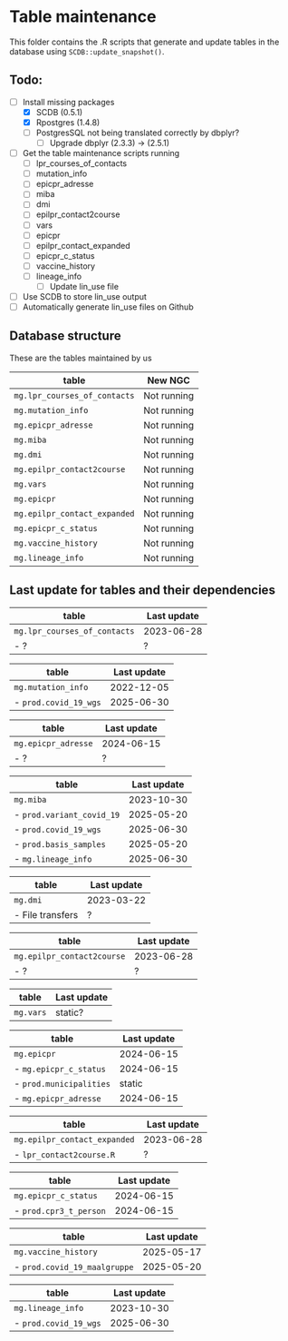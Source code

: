 # Table maintenance

This folder contains the .R scripts that generate and update tables in the database
using `SCDB::update_snapshot()`.

## Todo:

- [ ] Install missing packages
  - [x] SCDB (0.5.1)
  - [x] Rpostgres (1.4.8)
  - [ ] PostgresSQL not being translated correctly by dbplyr?
    - [ ] Upgrade dbplyr (2.3.3) -> (2.5.1)

- [ ] Get the table maintenance scripts running
  - [ ] lpr_courses_of_contacts
  - [ ] mutation_info
  - [ ] epicpr_adresse
  - [ ] miba
  - [ ] dmi
  - [ ] epilpr_contact2course
  - [ ] vars
  - [ ] epicpr
  - [ ] epilpr_contact_expanded
  - [ ] epicpr_c_status
  - [ ] vaccine_history
  - [ ] lineage_info
    - [ ] Update lin_use file

- [ ] Use SCDB to store lin_use output
- [ ] Automatically generate lin_use files on Github

## Database structure

These are the tables maintained by us

| table                        | New NGC     |
|------------------------------|-------------|
| `mg.lpr_courses_of_contacts` | Not running |
| `mg.mutation_info`           | Not running |
| `mg.epicpr_adresse`          | Not running |
| `mg.miba`                    | Not running |
| `mg.dmi`                     | Not running |
| `mg.epilpr_contact2course`   | Not running |
| `mg.vars`                    | Not running |
| `mg.epicpr`                  | Not running |
| `mg.epilpr_contact_expanded` | Not running |
| `mg.epicpr_c_status`         | Not running |
| `mg.vaccine_history`         | Not running |
| `mg.lineage_info`            | Not running |

## Last update for tables and their dependencies

| table                        | Last update |
|------------------------------|-------------|
| `mg.lpr_courses_of_contacts` | 2023-06-28  |
| - ?                          | ?           |

| table                        | Last update |
|------------------------------|-------------|
| `mg.mutation_info`           | 2022-12-05  |
| - `prod.covid_19_wgs`        | 2025-06-30  |

| table                        | Last update |
|------------------------------|-------------|
| `mg.epicpr_adresse`          | 2024-06-15  |
| - ?                          | ?           |

| table                        | Last update |
|------------------------------|-------------|
| `mg.miba`                    | 2023-10-30  |
| - `prod.variant_covid_19`    | 2025-05-20  |
| - `prod.covid_19_wgs`        | 2025-06-30  |
| - `prod.basis_samples`       | 2025-05-20  |
| - `mg.lineage_info`          | 2025-06-30  |

| table                        | Last update |
|------------------------------|-------------|
| `mg.dmi`                     | 2023-03-22  |
| - File transfers             | ?           |

| table                        | Last update |
|------------------------------|-------------|
| `mg.epilpr_contact2course`   | 2023-06-28  |
| - ?                          | ?           |

| table                        | Last update |
|------------------------------|-------------|
| `mg.vars`                    | static?     |

| table                        | Last update |
|------------------------------|-------------|
| `mg.epicpr`                  | 2024-06-15  |
| - `mg.epicpr_c_status`       | 2024-06-15  |
| - `prod.municipalities`      | static      |
| - `mg.epicpr_adresse`        | 2024-06-15  |

| table                        | Last update |
|------------------------------|-------------|
| `mg.epilpr_contact_expanded` | 2023-06-28  |
| - `lpr_contact2course.R`     | ?           |

| table                        | Last update |
|------------------------------|-------------|
| `mg.epicpr_c_status`         | 2024-06-15  |
| - `prod.cpr3_t_person`       | 2024-06-15  |

| table                        | Last update |
|------------------------------|-------------|
| `mg.vaccine_history`         | 2025-05-17  |
| - `prod.covid_19_maalgruppe` | 2025-05-20  |

| table                        | Last update |
|------------------------------|-------------|
| `mg.lineage_info`            | 2023-10-30  |
| - `prod.covid_19_wgs`        | 2025-06-30  |
